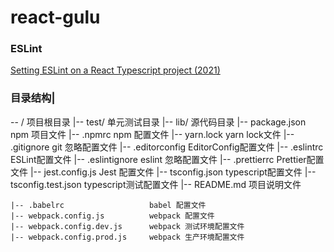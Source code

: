 # react-gulu

### ESLint
[Setting ESLint on a React Typescript project (2021)](https://andrebnassis.medium.com/setting-eslint-on-a-react-typescript-project-2021-1190a43ffba)


### 目录结构|
-- /                              项目根目录
    |-- test/                      单元测试目录
    |-- lib/                       源代码目录
    |-- package.json               npm 项目文件
    |-- .npmrc                     npm 配置文件
    |-- yarn.lock                  yarn lock文件
    |-- .gitignore                 git 忽略配置文件
    |-- .editorconfig              EditorConfig配置文件
    |-- .eslintrc                  ESLint配置文件
    |-- .eslintignore              eslint 忽略配置文件
    |-- .prettierrc                Prettier配置文件
    |-- jest.config.js             Jest 配置文件
    |-- tsconfig.json              typescript配置文件
    |-- tsconfig.test.json         typescript测试配置文件
    |-- README.md                  项目说明文件

    |-- .babelrc                   babel 配置文件
    |-- webpack.config.js          webpack 配置文件
    |-- webpack.config.dev.js      webpack 测试环境配置文件
    |-- webpack.config.prod.js     webpack 生产环境配置文件
